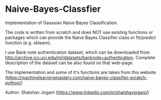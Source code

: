 # Naive-Bayes-Classfier
Implementation of Gaussian Naive Bayes Classification.

The code is written from scratch and does NOT use existing functions or packages which can provide the Naive Bayes Classifier class or fit/predict function (e.g. sklearn).

I use Bank note authentication dataset, which can be downloaded from http://archive.ics.uci.edu/ml/datasets/banknote+authentication. Complete description of the dataset can be also found on that web-page.

The Implementation and some of it's functions are taken from this website (https://machinelearningmastery.com/naive-bayes-classifier-scratch-python/)

Author: Shaishav Jogani (https://www.linkedin.com/in/shaishavjogani/)
